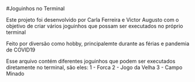 #Joguinhos no Terminal

Este projeto foi desenvolvido por Carla Ferreira e Victor Augusto com o objetivo de criar vários joguinhos que possam ser executados no próprio terminal

Feito por diversão como hobby, principalemte durante as férias e pandemia de COVID19

Esse arquivo contém diferentes joguinhos que podem ser executados diretamente no terminal, são eles:
1 - Forca 
2 - Jogo da Velha
3 - Campo Minado
